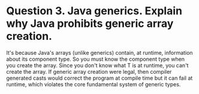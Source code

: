 #  Question  3. Java generics. Explain why Java prohibits generic array creation.

It's because Java's arrays (unlike generics) contain, at runtime, information about its component type. So you must know the component type when you create the array. Since you don't know what T is at runtime, you can't create the array. If generic array creation were legal, then compiler generated casts would correct the program at compile time but it can fail at runtime, which violates the core fundamental system of generic types. 